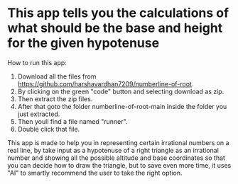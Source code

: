# This app tells you the calculations of what should be the base and height for the given hypotenuse
How to run this app:
1. Download all the files from https://github.com/harshavardhan7209/numberline-of-root.
2. By clicking on the green "code" button and selecting download as zip.
3. Then extract the zip files.
4. After that goto the folder numberline-of-root-main inside the folder you just extracted.
5. Then youll find a file named "runner".
6. Double click that file.

This app is made to help you in representing certain irrational numbers on a real line, by take input as a hypotenuse of a right triangle as an irrational number and showing all the possible altitude and base coordinates so that you can decide how to draw the triangle, but to save even more time, it uses "AI" to smartly recommend the user to take the right option.
